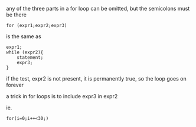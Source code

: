 any of the three parts in a for loop can be omitted, but the semicolons must be there

```
for (expr1;expr2;expr3)
```

is the same as 

```
expr1;
while (expr2){
	statement;
	expr3;
}
```
if the test, expr2 is not present, it is permanently true, so the loop goes on forever

a trick in for loops is to include expr3 in expr2

ie.

```
for(i=0;i++<30;)
```

